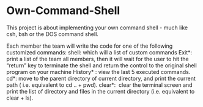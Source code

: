 # Own-Command-Shell

This project is about implementing your own command shell - much like csh, bsh or the DOS command shell. 

Each member the team will write the code for one of the following customized commands:
shell: which will a list of custom commands
Exit*: print a list of the team all members, then it will wait for the user to hit the “return” key to terminate the shell and return the control to the original shell program on your machine
History* : view the last 5 executed commands.
cd*: move to the parent directory of current directory, and print the current path ( i.e. equivalent to cd .. + pwd).
clear*:  clear the terminal screen and print the list of directory and files in the current directory (i.e. equivalent  to clear + ls).
